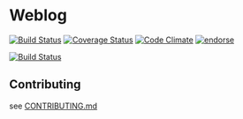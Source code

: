 # Weblog
[![Build Status](https://travis-ci.org/qblake/weblog.png)](https://travis-ci.org/qblake/weblog)
[![Coverage Status](https://coveralls.io/repos/qblake/weblog/badge.png)](https://coveralls.io/r/qblake/weblog)
[![Code Climate](https://codeclimate.com/github/qblake/weblog.png)](https://codeclimate.com/github/qblake/weblog)
[![endorse](https://api.coderwall.com/qblake/endorsecount.png)](https://coderwall.com/qblake)

[![Build Status](https://snap-ci.com/ltHKQjV1YwsgPF_rDJySuM5wxaWvBxNpH_9dkrWpc7I/build_image)](https://snap-ci.com/projects/qblake/weblog/build_history)

## Contributing

see [CONTRIBUTING.md](CONTRIBUTING.md)
